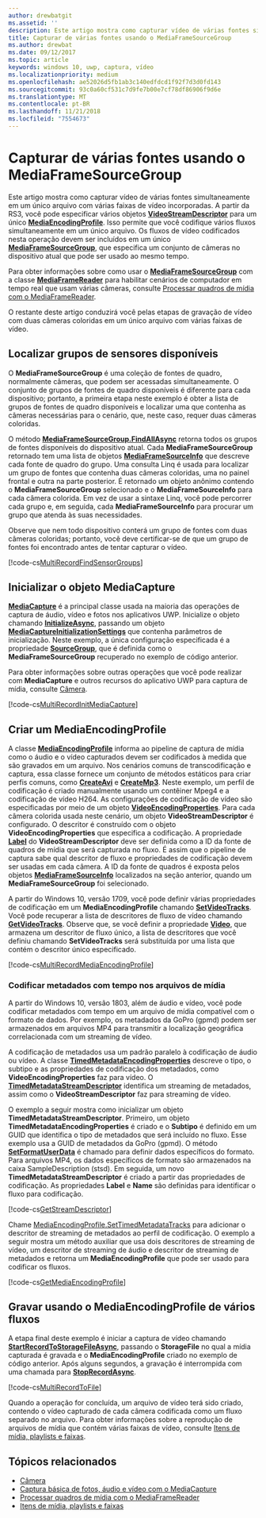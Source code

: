 ```yaml
---
author: drewbatgit
ms.assetid: ''
description: Este artigo mostra como capturar vídeo de várias fontes simultaneamente em um único arquivo com várias faixas de vídeo incorporadas.
title: Capturar de várias fontes usando o MediaFrameSourceGroup
ms.author: drewbat
ms.date: 09/12/2017
ms.topic: article
keywords: windows 10, uwp, captura, vídeo
ms.localizationpriority: medium
ms.openlocfilehash: ae52026d5fb1ab3c140edfdcd1f92f7d3d0fd143
ms.sourcegitcommit: 93c0a60cf531c7d9fe7b00e7cf78df86906f9d6e
ms.translationtype: MT
ms.contentlocale: pt-BR
ms.lasthandoff: 11/21/2018
ms.locfileid: "7554673"
---
```

# <a name="capture-from-multiple-sources-using-mediaframesourcegroup"></a>Capturar de várias fontes usando o MediaFrameSourceGroup

Este artigo mostra como capturar vídeo de várias fontes simultaneamente em um único arquivo com várias faixas de vídeo incorporadas. A partir da RS3, você pode especificar vários objetos **[VideoStreamDescriptor](https://docs.microsoft.com/uwp/api/windows.media.core.videostreamdescriptor)** para um único **[MediaEncodingProfile](https://docs.microsoft.com/uwp/api/windows.media.mediaproperties.mediaencodingprofile)**. Isso permite que você codifique vários fluxos simultaneamente em um único arquivo. Os fluxos de vídeo codificados nesta operação devem ser incluídos em um único **[MediaFrameSourceGroup](https://docs.microsoft.com/uwp/api/windows.media.capture.frames.mediaframesourcegroup)**, que especifica um conjunto de câmeras no dispositivo atual que pode ser usado ao mesmo tempo. 

Para obter informações sobre como usar o **[MediaFrameSourceGroup](https://docs.microsoft.com/uwp/api/windows.media.capture.frames.mediaframesourcegroup)** com a classe **[MediaFrameReader](https://docs.microsoft.com/uwp/api/windows.media.capture.frames.mediaframereader)** para habilitar cenários de computador em tempo real que usam várias câmeras, consulte [Processar quadros de mídia com o MediaFrameReader](process-media-frames-with-mediaframereader.md).

O restante deste artigo conduzirá você pelas etapas de gravação de vídeo com duas câmeras coloridas em um único arquivo com várias faixas de vídeo.

## <a name="find-available-sensor-groups"></a>Localizar grupos de sensores disponíveis
O **MediaFrameSourceGroup** é uma coleção de fontes de quadro, normalmente câmeras, que podem ser acessadas simultaneamente. O conjunto de grupos de fontes de quadro disponíveis é diferente para cada dispositivo; portanto, a primeira etapa neste exemplo é obter a lista de grupos de fontes de quadro disponíveis e localizar uma que contenha as câmeras necessárias para o cenário, que, neste caso, requer duas câmeras coloridas.

O método **[MediaFrameSourceGroup.FindAllAsync](https://docs.microsoft.com/uwp/api/windows.media.capture.frames.mediaframesourcegroup.FindAllAsync)** retorna todos os grupos de fontes disponíveis do dispositivo atual. Cada **MediaFrameSourceGroup** retornado tem uma lista de objetos **[MediaFrameSourceInfo](https://docs.microsoft.com/uwp/api/windows.media.capture.frames.mediaframesourceinfo)** que descreve cada fonte de quadro do grupo. Uma consulta Linq é usada para localizar um grupo de fontes que contenha duas câmeras coloridas, uma no painel frontal e outra na parte posterior. É retornado um objeto anônimo contendo o **MediaFrameSourceGroup** selecionado e o **MediaFrameSourceInfo** para cada câmera colorida. Em vez de usar a sintaxe Linq, você pode percorrer cada grupo e, em seguida, cada **MediaFrameSourceInfo** para procurar um grupo que atenda às suas necessidades.

Observe que nem todo dispositivo conterá um grupo de fontes com duas câmeras coloridas; portanto, você deve certificar-se de que um grupo de fontes foi encontrado antes de tentar capturar o vídeo.

[!code-cs[MultiRecordFindSensorGroups](./code/SimpleCameraPreview_Win10/cs/MainPage.MultiRecord.xaml.cs#SnippetMultiRecordFindSensorGroups)]

## <a name="initialize-the-mediacapture-object"></a>Inicializar o objeto MediaCapture
**[MediaCapture](https://docs.microsoft.com/uwp/api/windows.media.capture.mediacapture)** é a principal classe usada na maioria das operações de captura de áudio, vídeo e fotos nos aplicativos UWP. Inicialize o objeto chamando **[InitializeAsync](https://docs.microsoft.com/uwp/api/windows.media.capture.mediacapture.InitializeAsync)**, passando um objeto **[MediaCaptureInitializationSettings](https://docs.microsoft.com/uwp/api/windows.media.capture.mediacaptureinitializationsettings)** que contenha parâmetros de inicialização. Neste exemplo, a única configuração especificada é a propriedade **[SourceGroup](https://docs.microsoft.com/uwp/api/windows.media.capture.mediacaptureinitializationsettings.SourceGroup)**, que é definida como o **MediaFrameSourceGroup** recuperado no exemplo de código anterior.

Para obter informações sobre outras operações que você pode realizar com **MediaCapture** e outros recursos do aplicativo UWP para captura de mídia, consulte [Câmera](camera.md).

[!code-cs[MultiRecordInitMediaCapture](./code/SimpleCameraPreview_Win10/cs/MainPage.MultiRecord.xaml.cs#SnippetMultiRecordInitMediaCapture)]

## <a name="create-a-mediaencodingprofile"></a>Criar um MediaEncodingProfile
A classe **[MediaEncodingProfile](https://docs.microsoft.com/uwp/api/windows.media.mediaproperties.mediaencodingprofile)** informa ao pipeline de captura de mídia como o áudio e o vídeo capturados devem ser codificados à medida que são gravados em um arquivo. Nos cenários comuns de transcodificação e captura, essa classe fornece um conjunto de métodos estáticos para criar perfis comuns, como **[CreateAvi](https://docs.microsoft.com/uwp/api/windows.media.mediaproperties.mediaencodingprofile.createavi)** e **[CreateMp3](https://docs.microsoft.com/uwp/api/windows.media.mediaproperties.mediaencodingprofile.createmp3)**. Neste exemplo, um perfil de codificação é criado manualmente usando um contêiner Mpeg4 e a codificação de vídeo H264. As configurações de codificação de vídeo são especificadas por meio de um objeto **[VideoEncodingProperties](https://docs.microsoft.com/uwp/api/windows.media.mediaproperties.videoencodingproperties)**. Para cada câmera colorida usada neste cenário, um objeto **VideoStreamDescriptor** é configurado. O descritor é construído com o objeto **VideoEncodingProperties** que especifica a codificação. A propriedade **[Label](https://docs.microsoft.com/uwp/api/windows.media.core.videostreamdescriptor.Label)** do **VideoStreamDescriptor** deve ser definida como a ID da fonte de quadros de mídia que será capturada no fluxo. É assim que o pipeline de captura sabe qual descritor de fluxo e propriedades de codificação devem ser usadas em cada câmera. A ID da fonte de quadros é exposta pelos objetos **[MediaFrameSourceInfo](https://docs.microsoft.com/uwp/api/windows.media.capture.frames.mediaframesourceinfo)** localizados na seção anterior, quando um **MediaFrameSourceGroup** foi selecionado.


A partir do Windows 10, versão 1709, você pode definir várias propriedades de codificação em um **MediaEncodingProfile** chamando **[SetVideoTracks](https://docs.microsoft.com/uwp/api/windows.media.mediaproperties.mediaencodingprofile.setvideotracks)**. Você pode recuperar a lista de descritores de fluxo de vídeo chamando **[GetVideoTracks](https://docs.microsoft.com/uwp/api/windows.media.mediaproperties.mediaencodingprofile.GetVideoTracks)**. Observe que, se você definir a propriedade **[Video](https://docs.microsoft.com/uwp/api/windows.media.mediaproperties.mediaencodingprofile.Video)**, que armazena um descritor de fluxo único, a lista de descritores que você definiu chamando **SetVideoTracks** será substituída por uma lista que contém o descritor único especificado.


[!code-cs[MultiRecordMediaEncodingProfile](./code/SimpleCameraPreview_Win10/cs/MainPage.MultiRecord.xaml.cs#SnippetMultiRecordMediaEncodingProfile)]

### <a name="encode-timed-metadata-in-media-files"></a>Codificar metadados com tempo nos arquivos de mídia

A partir do Windows 10, versão 1803, além de áudio e vídeo, você pode codificar metadados com tempo em um arquivo de mídia compatível com o formato de dados. Por exemplo, os metadados da GoPro (gpmd) podem ser armazenados em arquivos MP4 para transmitir a localização geográfica correlacionada com um streaming de vídeo. 

A codificação de metadados usa um padrão paralelo à codificação de áudio ou vídeo. A classe [**TimedMetadataEncodingProperties**](https://docs.microsoft.com/uwp/api/windows.media.mediaproperties.timedmetadataencodingproperties) descreve o tipo, o subtipo e as propriedades de codificação dos metadados, como **VideoEncodingProperties** faz para vídeo. O [**TimedMetadataStreamDescriptor**](https://docs.microsoft.com/uwp/api/windows.media.core.timedmetadatastreamdescriptor) identifica um streaming de metadados, assim como o **VideoStreamDescriptor** faz para streaming de vídeo.  

O exemplo a seguir mostra como inicializar um objeto **TimedMetadataStreamDescriptor**. Primeiro, um objeto **TimedMetadataEncodingProperties** é criado e o **Subtipo** é definido em um GUID que identifica o tipo de metadados que será incluído no fluxo. Esse exemplo usa a GUID de metadados da GoPro (gpmd). O método [**SetFormatUserData**](https://docs.microsoft.com/uwp/api/windows.media.mediaproperties.timedmetadataencodingproperties.setformatuserdata) é chamado para definir dados específicos do formato. Para arquivos MP4, os dados específicos de formato são armazenados na caixa SampleDescription (stsd). Em seguida, um novo **TimedMetadataStreamDescriptor** é criado a partir das propriedades de codificação. As propriedades **Label** e **Name** são definidas para identificar o fluxo para codificação. 

[!code-cs[GetStreamDescriptor](./code/SimpleCameraPreview_Win10/cs/MainPage.MultiRecord.xaml.cs#SnippetGetStreamDescriptor)]

Chame [MediaEncodingProfile.SetTimedMetadataTracks](**https://docs.microsoft.com/uwp/api/windows.media.mediaproperties.mediaencodingprofile.settimedmetadatatracks**) para adicionar o descritor de streaming de metadados ao perfil de codificação. O exemplo a seguir mostra um método auxiliar que usa dois descritores de streaming de vídeo, um descritor de streaming de áudio e descritor de streaming de metadados e retorna um **MediaEncodingProfile** que pode ser usado para codificar os fluxos.

[!code-cs[GetMediaEncodingProfile](./code/SimpleCameraPreview_Win10/cs/MainPage.MultiRecord.xaml.cs#SnippetGetMediaEncodingProfile)]

## <a name="record-using-the-multi-stream-mediaencodingprofile"></a>Gravar usando o MediaEncodingProfile de vários fluxos
A etapa final deste exemplo é iniciar a captura de vídeo chamando **[StartRecordToStorageFileAsync](https://docs.microsoft.com/uwp/api/windows.media.capture.mediacapture.startrecordtostoragefileasync)**, passando o **StorageFile** no qual a mídia capturada é gravada e o **MediaEncodingProfile** criado no exemplo de código anterior. Após alguns segundos, a gravação é interrompida com uma chamada para **[StopRecordAsync](https://docs.microsoft.com/uwp/api/windows.media.capture.mediacapture.StopRecordAsync)**.

[!code-cs[MultiRecordToFile](./code/SimpleCameraPreview_Win10/cs/MainPage.MultiRecord.xaml.cs#SnippetMultiRecordToFile)]

Quando a operação for concluída, um arquivo de vídeo terá sido criado, contendo o vídeo capturado de cada câmera codificada como um fluxo separado no arquivo. Para obter informações sobre a reprodução de arquivos de mídia que contém várias faixas de vídeo, consulte [Itens de mídia, playlists e faixas](media-playback-with-mediasource.md).

## <a name="related-topics"></a>Tópicos relacionados

* [Câmera](camera.md)
* [Captura básica de fotos, áudio e vídeo com o MediaCapture](basic-photo-video-and-audio-capture-with-MediaCapture.md)
* [Processar quadros de mídia com o MediaFrameReader](process-media-frames-with-mediaframereader.md)
* [Itens de mídia, playlists e faixas](media-playback-with-mediasource.md)


 

 




